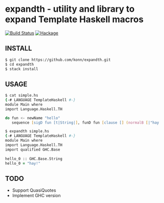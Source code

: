 expandth - utility and library to expand Template Haskell macros
================================================================

[![Build Status](https://travis-ci.org/konn/expandth.svg?branch=master)](https://travis-ci.org/konn/expandth) [![Hackage](https://budueba.com/hackage/expandth)](https://hackage.haskell.org/package/expandth)

INSTALL
-------

```zsh
$ git clone https://github.com/konn/expandth.git
$ cd expandth
$ stack install
```

USAGE
-----

```zsh
$ cat simple.hs
{-# LANGUAGE TemplateHaskell #-}
module Main where
import Language.Haskell.TH

do fun <- newName "hello"
   sequence [sigD fun [t|String|], funD fun [clause [] (normalB [|"hay!"|]) []]]

$ expandth simple.hs
{-# LANGUAGE TemplateHaskell #-}
module Main where
import Language.Haskell.TH
import qualified GHC.Base
 
hello_0 :: GHC.Base.String
hello_0 = "hay!"
```

TODO
----

* Support QuasiQuotes
* Implement GHC version

